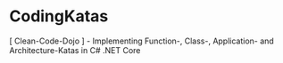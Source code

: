 # CodingKatas
[ Clean-Code-Dojo ] - Implementing Function-, Class-, Application- and Architecture-Katas in C# .NET Core
